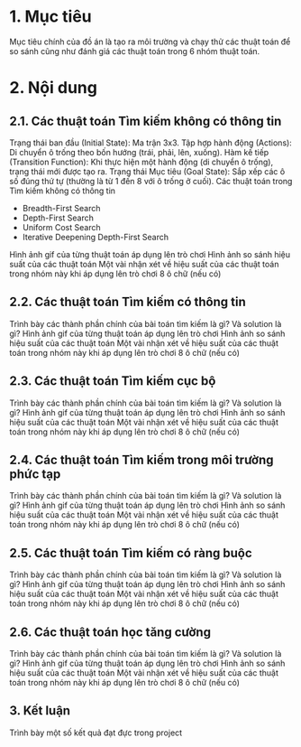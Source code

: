 
# 1. Mục tiêu
Mục tiêu chính của đồ án là tạo ra môi trường và chạy thử các thuật toán để so sánh cũng như đánh giá các thuật toán trong 6 nhóm thuật toán.
# 2. Nội dung
## 2.1. Các thuật toán Tìm kiếm không có thông tin
Trạng thái ban đầu (Initial State): Ma trận 3x3.
Tập hợp hành động (Actions): Di chuyển ô trống theo bốn hướng (trái, phải, lên, xuống).
Hàm kế tiếp (Transition Function): Khi thực hiện một hành động (di chuyển ô trống), trạng thái mới được tạo ra.
Trạng thái Mục tiêu (Goal State): Sắp xếp các ô số đúng thứ tự (thường là từ 1 đến 8 với ô trống ở cuối).
Các thuật toán trong Tìm kiếm không có thông tin
- Breadth-First Search
- Depth-First Search
- Uniform Cost Search
- Iterative Deepening Depth-First Search

Hình ảnh gif của từng thuật toán áp dụng lên trò chơi
Hình ảnh so sánh hiệu suất của các thuật toán
Một vài nhận xét về hiệu suất của các thuật toán trong nhóm này khi áp dụng lên trò chơi 8 ô chữ (nếu có)
## 2.2. Các thuật toán Tìm kiếm có thông tin
Trình bày các thành phần chính của bài toán tìm kiếm là gì? Và solution là gì?
Hình ảnh gif của từng thuật toán áp dụng lên trò chơi
Hình ảnh so sánh hiệu suất của các thuật toán
Một vài nhận xét về hiệu suất của các thuật toán trong nhóm này khi áp dụng lên trò chơi 8 ô chữ (nếu có)
## 2.3. Các thuật toán Tìm kiếm cục bộ
Trình bày các thành phần chính của bài toán tìm kiếm là gì? Và solution là gì?
Hình ảnh gif của từng thuật toán áp dụng lên trò chơi
Hình ảnh so sánh hiệu suất của các thuật toán
Một vài nhận xét về hiệu suất của các thuật toán trong nhóm này khi áp dụng lên trò chơi 8 ô chữ (nếu có)
## 2.4. Các thuật toán Tìm kiếm trong môi trường phức tạp
Trình bày các thành phần chính của bài toán tìm kiếm là gì? Và solution là gì?
Hình ảnh gif của từng thuật toán áp dụng lên trò chơi
Hình ảnh so sánh hiệu suất của các thuật toán
Một vài nhận xét về hiệu suất của các thuật toán trong nhóm này khi áp dụng lên trò chơi 8 ô chữ (nếu có)
## 2.5. Các thuật toán Tìm kiếm có ràng buộc
Trình bày các thành phần chính của bài toán tìm kiếm là gì? Và solution là gì?
Hình ảnh gif của từng thuật toán áp dụng lên trò chơi
Hình ảnh so sánh hiệu suất của các thuật toán
Một vài nhận xét về hiệu suất của các thuật toán trong nhóm này khi áp dụng lên trò chơi 8 ô chữ (nếu có)
## 2.6. Các thuật toán học tăng cường
Trình bày các thành phần chính của bài toán tìm kiếm là gì? Và solution là gì?
Hình ảnh gif của từng thuật toán áp dụng lên trò chơi
Hình ảnh so sánh hiệu suất của các thuật toán
Một vài nhận xét về hiệu suất của các thuật toán trong nhóm này khi áp dụng lên trò chơi 8 ô chữ (nếu có)
## 3. Kết luận
Trình bày một số kết quả đạt đực trong project
